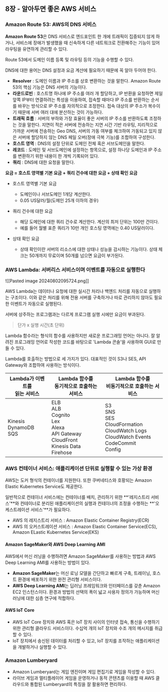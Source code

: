 ## 8장 - 알아두면 좋은 AWS 서비스

### Amazon Route 53: AWS의 DNS 서비스

**Amazon Route 53**은 DNS 서비스로 엔드포인트 한 개에 트래픽이 집중되지 않게 하거나, 서비스에 장애가 발생했을 때 신속하게 다른 네트워크로 전환해주는 기능이 있어 라우팅을 유연하게 관리할 수 있다.

Route 53에서 도메인 이름 등록 및 라우팅 등의 기능을 수행할 수 있다.

DNS에 대한 용어는 DNS 설정과 요금 계산에 필요하기 때문에 꼭 알아 두어야 한다.
- **Resolver** : 도메인 이름과 IP 주소를 상호 변환하는 것을 말한다. Amazon Route 53의 핵심 기능은 DNS 서버의 기능이다.
- **라운드로빈** : 호스트명 하나에 IP 주소를 여러 개 할당하고, IP 반환을 요청하면 제일 앞쪽 IP부터 연결하려는 특성을 이용하여, 접속할 때마다 IP 주소를 반환하는 순서를 바꾸는 방식으로 IP 주소를 자의적으로 조정한다. 접속 대상의 IP 주소가 복수이기 때문에 서버 여러 대에 분산하는 것이 가능하다.
- **트래픽 흐름** : 서버의 부하와 가장 효율이 좋은 서버의 IP 주소를 반환하도록 조정하는 것을 말한다. 지연이 적은 서버에 전송하는 지연 시간 기반 라우팅, 지리적으로 가까운 서버에 전송하는 Geo DNS, 서버의 가동 여부를 체크하여 가동되고 있지 않은 서버에 할당하지 않는 DNS 페일 오버(장애 극복 기능)를 조합하여 구성한다.
- **호스트 영역** : DNS의 설정 단위로 도메인 전체 혹은 서브도메인을 말한다.
- **레코드** : 도메인 및 서브도메인에 설정하는 항목으로, 설정 하나당 도메인과 IP 주소를 변환하기 위한 내용이 한 개씩 기록되어 있다.
- **쿼리** : DNS에 대한 요청을 말한다.

**요금 = 호스트 영역별 기본 요금 + 쿼리 건수에 대한 요금 + 상태 확인 요금**
- 호스트 영역별 기본 요금
    - 도메인이나 서브도메인 1개당 계산한다. 
    - 0.05 US달러/월(도메인 25개 이하의 경우)

- 쿼리 건수에 대한 요금
    - 해당 도메인에 대한 쿼리 건수로 계산한다. 계산의 최저 단위는 100만 건이다.
    - 예를 들어 월별 표준 쿼리가 10만 개인 호스팅 영역에는 0.40 US달러이다.

- 상태 확인 요금
    - 상태 확인이란 서버의 리소스에 대한 상태나 성능을 감시하는 기능이다. 상태 체크는 50개까지 무료이며 50개를 넘으면 요금이 부가된다.

### AWS Lambda: 서버리스 서비스이며 이벤트를 자동으로 실행한다

![[Pasted image 20240802095724.png]]

AWS Lambda는 데이터나 요청에 대한 실시간 처리나 백엔드 처리를 자동으로 실행하는 구조이다. 이와 같은 처리를 위해 전용 서버를 구축하거나 따로 관리하지 않아도 필요한 이벤트가 자동으로 실행된다.

서버에 상주하는 프로그램과는 다르게 프로그램 실행 시에만 요금이 부과된다.
> 단가 x 실행 시간(초 단위)

Lambda 함수라는 형식의 함수를 사용하지만 새로운 프로그래밍 언어는 아니다. 잘 알려진 프로그래밍 언어로 작성한 코드를 바탕으로 'Lambda 콘솔'을 사용하여 GUI로 만들 수 있다.

Lambda를 호출하는 방법으로 세 가지가 있다. 대표적인 것이 S3나 SES, API Gateway와 조합하여 사용하는 방식이다.

| **Lambda가 이벤트를**   <br>**읽는 서비스** | **Lambda 함수를**  <br>**동기적으로 호출하는 서비스**                                                                    | **Lambda 함수를   <br>비동기적으로** **호출하는 서비스**                                                                         |
| --------------------------------- | --------------------------------------------------------------------------------------------------------- | ---------------------------------------------------------------------------------------------------------------- |
| Kinesis  <br>DynamoDB  <br>SQS    | ELB  <br>ALB  <br>Cognito  <br>Lex  <br>Alexa  <br>API Gateway  <br>CloudFront  <br>Kinesis Data Firehose | S3  <br>SNS  <br>SES  <br>CloudFormation  <br>CloudWatch Logs  <br>CloudWatch Events  <br>CodeCommit  <br>Config |

### AWS 컨테이너 서비스: 애플리케이션 단위로 실행할 수 있는 가상 환경

AWS는 도커 형식의 컨테이너를 지원한다. 또한 쿠버네티스와 호황되는 Amazon Elastic Kubernetes Service도 제공한다.

일반적으로 컨테이너 서비스에는 컨테이너를 배치, 관리하기 위한 **'레지스트리 서비스'**와 컨테이너로 분리된 애플리케이션의 실행과 컨테이너의 조정을 수행하는 **'오케스트레이션 서비스'**가 필요하다.

- AWS 의 레지스트리 서비스 : Amazon Elastic Container Registry(ECR)
- AWS 의 오커스트레이션 서비스 : Amazon Elastic Container Service(ECS), Amazon ELastic Kubernetes Service(EKS)

#### Amazon SageMaker와 AWS Deep Learning AMI

AWS에서 머신 러닝을 수행하려면 Amazon SageMaker를 사용하는 방법과 AWS Deep Learning AMI를 사용하는 방법이 있다.

- **Amazon SageMaker**는 머신 로닝 모델을 간단하고 빠르게 구축, 트레이닝, 호스트 환경에 배포하기 위한 완전 관리형 서비스이다.
- **AWS Deep Learning AMI**는 딥러닝 프레임워크와 인터페이스를 갖춘 Amazon EC2 인스턴스이다. 환경과 방법의 선택의 폭이 넓고 사용자 정의가 가능하며 머신 러닝에 대한 심층 연구에 적합하다.

#### AWS IoT Core

- AWS IoT Core 장치와 AWS 혹은 IoT 장치 사이의 인터넷 접속, 통신을 수행하기 위한 관리형 클라우드 서비스이다. 수십억 개의 IoT 장치와 수조 개의 메시지를 취급할 수 있다.
- IoT 장치에서 송신된 데이터를 처리할 수 있고, IoT 장치를 조작하는 애플리케이션을 개발하거나 실행할 수 있다.

### Amazon Lumberyard
- Amazon Lumberyard는 게임 엔진이며 게임 편집기로 게임을 작성할 수 있다.
- 라이브 게임과 멀티플레이어 게임을 운영하거나 동적 콘텐츠를 이용할 때 AWS 클라우드와 통합된 Lumberyard의 특징을 잘 활용하면 편리하다.